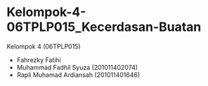 # Kelompok-4-06TPLP015_Kecerdasan-Buatan
Kelompok 4 (06TPLP015)
- Fahrezky Fatihi
- Muhammad Fadhil Syuza (201011402074)
- Rapli Muhamad Ardiansah (201011401646)
